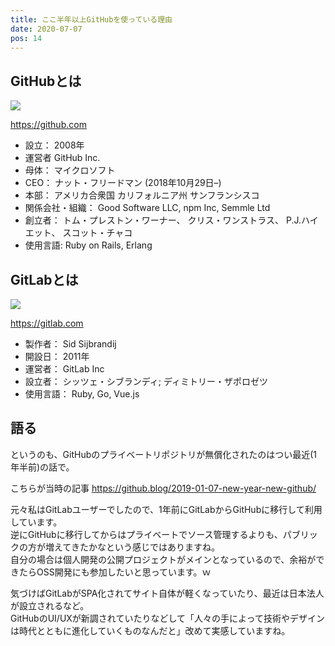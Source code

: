 ```yaml
---
title: ここ半年以上GitHubを使っている理由
date: 2020-07-07
pos: 14
---
```


## GitHubとは

![](https://i.imgur.com/l2mTR54.png)

https://github.com

- 設立： 2008年
- 運営者 GitHub Inc.
- 母体： マイクロソフト
- CEO： ナット・フリードマン (2018年10月29日–)
- 本部： アメリカ合衆国 カリフォルニア州 サンフランシスコ
- 関係会社・組織： Good Software LLC, npm Inc, Semmle Ltd
- 創立者： トム・プレストン・ワーナー、 クリス・ワンストラス、 P.J.ハイエット、 スコット・チャコ
- 使用言語: Ruby on Rails, Erlang

## GitLabとは
![](https://i.imgur.com/EmPJgJS.png)

https://gitlab.com

- 製作者： Sid Sijbrandij
- 開設日： 2011年
- 運営者： GitLab Inc
- 設立者： シッツェ・シブランディ; ディミトリー・ザポロゼツ
- 使用言語： Ruby, Go, Vue.js

## 語る
というのも、GitHubのプライベートリポジトリが無償化されたのはつい最近(1年半前)の話で。<br/>

こちらが当時の記事
https://github.blog/2019-01-07-new-year-new-github/

元々私はGitLabユーザーでしたので、1年前にGitLabからGitHubに移行して利用しています。<br/>
逆にGitHubに移行してからはプライベートでソース管理するよりも、パブリックの方が増えてきたかなという感じではありますね。<br/>
自分の場合は個人開発の公開プロジェクトがメインとなっているので、余裕ができたらOSS開発にも参加したいと思っています。ｗ 

気づけばGitLabがSPA化されてサイト自体が軽くなっていたり、最近は日本法人が設立されるなど。<br/>
GitHubのUI/UXが新調されていたりなどして「人々の手によって技術やデザインは時代とともに進化していくものなんだと」改めて実感していますね。